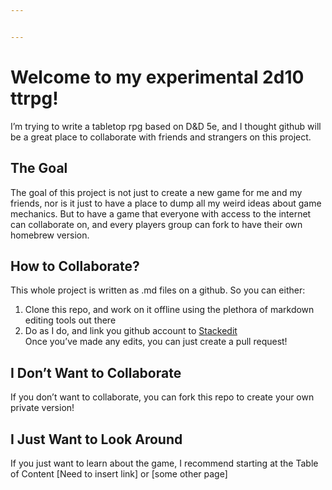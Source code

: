 ```yaml
---


---
```


<h1 id="welcome-to-my-experimental-2d10-ttrpg">Welcome to my experimental 2d10 ttrpg!</h1>
<p>I’m trying to write a tabletop rpg based on D&amp;D 5e, and I thought github will be a great place to collaborate with friends and strangers on this project.</p>
<h2 id="the-goal">The Goal</h2>
<p>The goal of this project is not just to create a new game for me and my friends, nor is it just to have a place to dump all my weird ideas about game mechanics. But to have a game that everyone with access to the internet can collaborate on, and every players group can fork to have their own homebrew version.</p>
<h2 id="how-to-collaborate">How to Collaborate?</h2>
<p>This whole project is written as .md files on a github. So you can either:</p>
<ol>
<li>Clone this repo, and work on it offline using the plethora of markdown editing tools out there</li>
<li>Do as I do, and link you github account to <a href="https://stackedit.io/app#">Stackedit</a><br>
Once you’ve made any edits, you can just create a pull request!</li>
</ol>
<h2 id="i-dont-want-to-collaborate">I Don’t Want to Collaborate</h2>
<p>If you don’t want to collaborate, you can fork this repo to create your own private version!</p>
<h2 id="i-just-want-to-look-around">I Just Want to Look Around</h2>
<p>If you just want to learn about the game, I recommend starting at the Table of Content [Need to insert link] or [some other page]</p>


